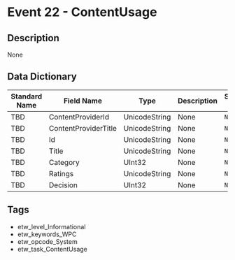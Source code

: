 # Event 22 - ContentUsage

## Description
None

## Data Dictionary
|Standard Name|Field Name|Type|Description|Sample Value|
|---|---|---|---|---|
|TBD|ContentProviderId|UnicodeString|None|`None`|
|TBD|ContentProviderTitle|UnicodeString|None|`None`|
|TBD|Id|UnicodeString|None|`None`|
|TBD|Title|UnicodeString|None|`None`|
|TBD|Category|UInt32|None|`None`|
|TBD|Ratings|UnicodeString|None|`None`|
|TBD|Decision|UInt32|None|`None`|

## Tags
* etw_level_Informational
* etw_keywords_WPC
* etw_opcode_System
* etw_task_ContentUsage